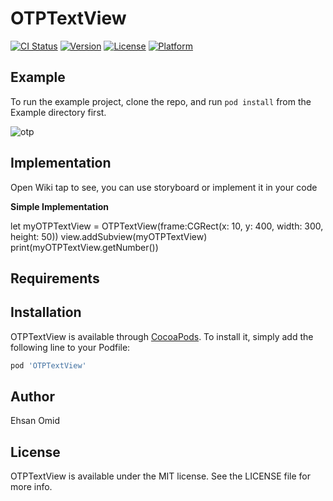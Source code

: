 # OTPTextView

[![CI Status](https://img.shields.io/travis/ehsanomid/OTPTextView.svg?style=flat)](https://travis-ci.org/ehsanomid/OTPTextView)
[![Version](https://img.shields.io/cocoapods/v/OTPTextView.svg?style=flat)](https://cocoapods.org/pods/OTPTextView)
[![License](https://img.shields.io/cocoapods/l/OTPTextView.svg?style=flat)](https://cocoapods.org/pods/OTPTextView)
[![Platform](https://img.shields.io/cocoapods/p/OTPTextView.svg?style=flat)](https://cocoapods.org/pods/OTPTextView)

## Example

To run the example project, clone the repo, and run `pod install` from the Example directory first.

![otp](https://user-images.githubusercontent.com/35446003/50471695-211bec80-09cb-11e9-8c10-5927bb293617.gif)

## Implementation
Open Wiki tap to see, you can use storyboard or implement it in your code

**Simple Implementation**

let myOTPTextView = OTPTextView(frame:CGRect(x: 10, y: 400, width: 300, height: 50))
 view.addSubview(myOTPTextView)
print(myOTPTextView.getNumber())

## Requirements

## Installation

OTPTextView is available through [CocoaPods](https://cocoapods.org). To install
it, simply add the following line to your Podfile:

```ruby
pod 'OTPTextView'
```

## Author

Ehsan Omid

## License

OTPTextView is available under the MIT license. See the LICENSE file for more info.
